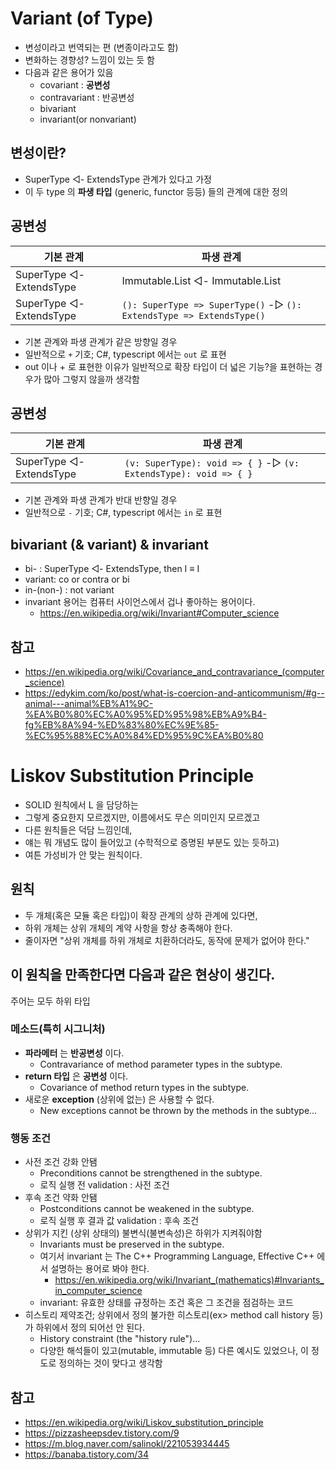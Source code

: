 # Variant (of Type)

- 변성이라고 번역되는 편 (변종이라고도 함)
- 변화하는 경향성? 느낌이 있는 듯 함
- 다음과 같은 용어가 있음
  + covariant : **공변성**
  + contravariant : 반공변성
  + bivariant
  + invariant(or nonvariant)

## 변성이란?

- SuperType ◁- ExtendsType 관계가 있다고 가정
- 이 두 type 의 **파생 타입** (generic, functor 등등) 들의 관계에 대한 정의

## 공변성

| 기본 관계                | 파생 관계                                                            |
|--------------------------|----------------------------------------------------------------------|
| SuperType ◁- ExtendsType | Immutable.List<SuperType> ◁- Immutable.List<ExtendsType>             |
| SuperType ◁- ExtendsType | `(): SuperType => SuperType()` -▷ `(): ExtendsType => ExtendsType()` |

- 기본 관계와 파생 관계가 같은 방향일 경우
- 일반적으로 `+` 기호; C#, typescript 에서는 `out` 로 표현
- out 이나 + 로 표현한 이유가 일반적으로 확장 타입이 더 넓은 기능?을 표현하는 경우가 많아 그렇지 않을까 생각함

## 공변성

| 기본 관계                | 파생 관계                                                        |
|--------------------------|------------------------------------------------------------------|
| SuperType ◁- ExtendsType | `(v: SuperType): void => { }` -▷ `(v: ExtendsType): void => { }` |

- 기본 관계와 파생 관계가 반대 반향일 경우
- 일반적으로 `-` 기호; C#, typescript 에서는 `in` 로 표현

## bivariant (& variant) & invariant

- bi- : SuperType ◁- ExtendsType, then I<SuperType> ≡ I<ExtendsType>
- variant: co or contra or bi
- in-(non-) : not variant
- invariant 용어는 컴퓨터 사이언스에서 겁나 좋아하는 용어이다.
  + https://en.wikipedia.org/wiki/Invariant#Computer_science

## 참고

- https://en.wikipedia.org/wiki/Covariance_and_contravariance_(computer_science)
- https://edykim.com/ko/post/what-is-coercion-and-anticommunism/#g--animal---animal%EB%A1%9C-%EA%B0%80%EC%A0%95%ED%95%98%EB%A9%B4-fg%EB%8A%94-%ED%83%80%EC%9E%85-%EC%95%88%EC%A0%84%ED%95%9C%EA%B0%80

# Liskov Substitution Principle

- SOLID 원칙에서 L 을 담당하는
- 그렇게 중요한지 모르겠지만, 이름에서도 무슨 의미인지 모르겠고
- 다른 원칙들은 덕담 느낌인데,
- 얘는 뭐 개념도 많이 들어있고 (수학적으로 증명된 부분도 있는 듯하고)
- 여튼 가성비가 안 맞는 원칙이다.

## 원칙

- 두 개체(혹은 모듈 혹은 타입)이 확장 관계의 상하 관계에 있다면,
- 하위 개체는 상위 개체의 계약 사항을 항상 충족해야 한다.
- 줄이자면 "상위 개체를 하위 개체로 치환하더라도, 동작에 문제가 없어야 한다."

## 이 원칙을 만족한다면 다음과 같은 현상이 생긴다.

주어는 모두 하위 타입

### 메소드(특히 시그니처)

+ **파라메터** 는 **반공변성** 이다.
  - Contravariance of method parameter types in the subtype.
+ **return 타입** 은 **공변성** 이다.
  - Covariance of method return types in the subtype.
+ 새로운 **exception** (상위에 없는) 은 사용할 수 없다.
  - New exceptions cannot be thrown by the methods in the subtype...

### 행동 조건

+ 사전 조건 강화 안됌
  - Preconditions cannot be strengthened in the subtype.
  - 로직 실행 전 validation : 사전 조건
+ 후속 조건 약화 안됌
  - Postconditions cannot be weakened in the subtype.
  - 로직 실행 후 결과 값 validation : 후속 조건
+ 상위가 지킨 (상위 상태의) 불변식(불변속성)은 하위가 지켜줘야함
  - Invariants must be preserved in the subtype.
  - 여기서 invariant 는 The C++ Programming Language, Effective C++ 에서 설명하는 용어로 봐야 한다.
    + https://en.wikipedia.org/wiki/Invariant_(mathematics)#Invariants_in_computer_science
  - invariant: 유효한 상태를 규정하는 조건 혹은 그 조건을 점검하는 코드
+ 히스토리 제약조건; 상위에서 정의 불가한 히스토리(ex> method call history 등)가 하위에서 정의 되어선 안 된다.
  - History constraint (the "history rule")...
  - 다양한 해석들이 있고(mutable, immutable 등) 다른 예시도 있었으나, 이 정도로 정의하는 것이 맞다고 생각함

## 참고

- https://en.wikipedia.org/wiki/Liskov_substitution_principle
- https://pizzasheepsdev.tistory.com/9
- https://m.blog.naver.com/salinokl/221053934445
- https://banaba.tistory.com/34
